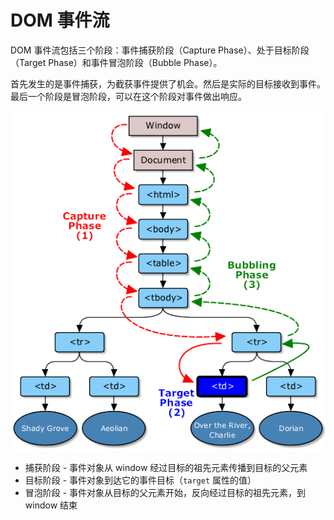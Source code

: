 # DOM 事件流

DOM 事件流包括三个阶段：事件捕获阶段（Capture Phase）、处于目标阶段（Target Phase）和事件冒泡阶段（Bubble Phase）。

首先发生的是事件捕获，为截获事件提供了机会。然后是实际的目标接收到事件。最后一个阶段是冒泡阶段，可以在这个阶段对事件做出响应。

![](./images/eventflow.png)

- 捕获阶段 - 事件对象从 window 经过目标的祖先元素传播到目标的父元素
- 目标阶段 - 事件对象到达它的事件目标（`target` 属性的值）
- 冒泡阶段 - 事件对象从目标的父元素开始，反向经过目标的祖先元素，到 window 结束
